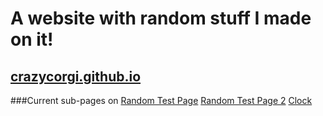 # A website with random stuff I made on it!
## [crazycorgi.github.io](https://crazycorgi.github.io)

###Current sub-pages on
[Random Test Page](https://crazycorgi.github.io/)
[Random Test Page 2](https://crazycorgi.github.io/test)
[Clock](https://crazycorgi.github.io/clock)
